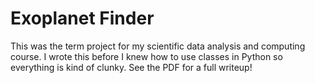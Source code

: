 # Exoplanet Finder

This was the term project for my scientific data analysis and computing course. I wrote this before I knew how to use classes in Python so everything is kind of clunky. See the PDF for a full writeup!